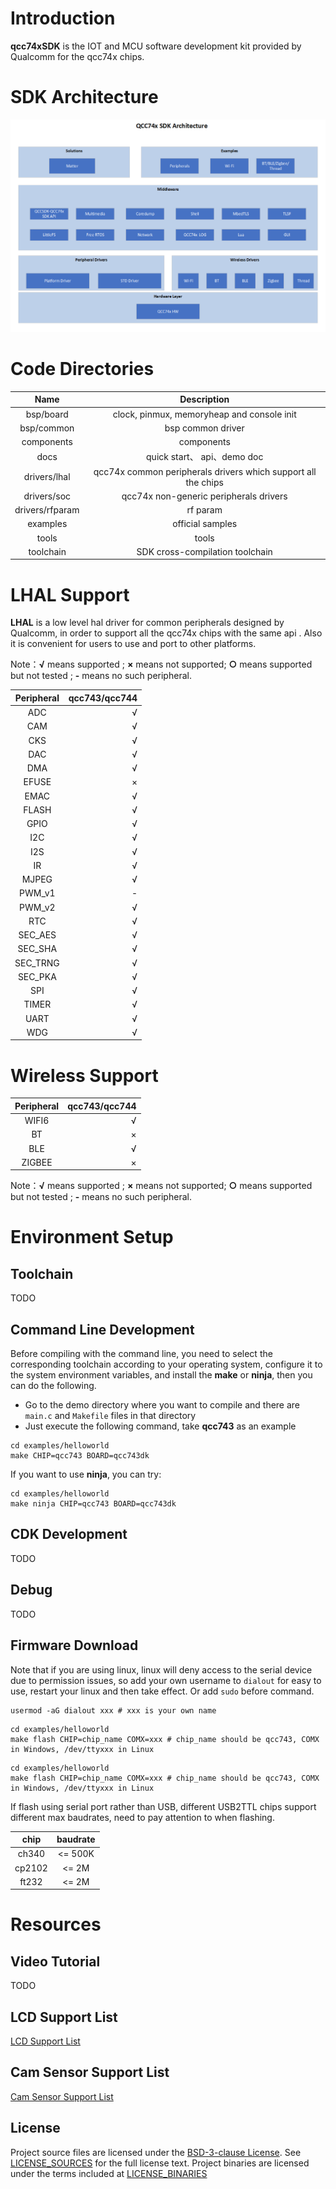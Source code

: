 # Introduction

**qcc74xSDK** is the IOT and MCU software development kit provided by Qualcomm for the qcc74x chips.

# SDK Architecture

![SDK Architecture](qcc74xSDK.png)

# Code Directories

| Name | Description |
|:---:|:------:|
| bsp/board |  clock, pinmux, memoryheap and console init |
| bsp/common | bsp common driver|
| components| components|
|docs | quick start、 api、demo doc|
|drivers/lhal| qcc74x common peripherals drivers which support all the chips|
|drivers/soc| qcc74x non-generic peripherals drivers|
|drivers/rfparam| rf param |
|examples| official samples|
|tools| tools |
|toolchain| SDK cross-compilation toolchain |

# LHAL Support

**LHAL** is a low level hal driver for common peripherals designed by Qualcomm, in order to support all the qcc74x chips with the same api . Also it is convenient for users to use and port to other platforms.

Note：**√** means supported ; **×** means not supported; **○** means supported but not tested ; **-** means no such peripheral.

|   Peripheral |qcc743/qcc744 |
|:------------:|-----------:|
|  ADC         |√           |
|  CAM         |√           |
|  CKS         |√           |
|  DAC         |√           |
|  DMA         |√           |
|  EFUSE       |×           |
|  EMAC        |√           |
|  FLASH       |√           |
|  GPIO        |√           |
|  I2C         |√           |
|  I2S         |√           |
|  IR          |√           |
|  MJPEG       |√           |
|  PWM_v1      |-           |
|  PWM_v2      |√           |
|  RTC         |√           |
|  SEC_AES     |√           |
|  SEC_SHA     |√           |
|  SEC_TRNG    |√           |
|  SEC_PKA     |√           |
|  SPI         |√           |
|  TIMER       |√           |
|  UART        |√           |
|  WDG         |√           |

# Wireless Support

|   Peripheral |qcc743/qcc744 |
|:------------:|-----------:|
|  WIFI6       |√           |
|  BT          |×           |
|  BLE         |√           |
|  ZIGBEE      |×           |

Note：**√** means supported ; **×** means not supported; **○** means supported but not tested ; **-** means no such peripheral.

# Environment Setup

## Toolchain

TODO

## Command Line Development

Before compiling with the command line, you need to select the corresponding toolchain according to your operating system, configure it to the system environment variables, and install the **make** or **ninja**, then you can do the following.

- Go to the demo directory where you want to compile and there are `main.c` and `Makefile` files in that directory
- Just execute the following command, take **qcc743** as an example

```
cd examples/helloworld
make CHIP=qcc743 BOARD=qcc743dk
```
If you want to use **ninja**, you can try:

```
cd examples/helloworld
make ninja CHIP=qcc743 BOARD=qcc743dk
```

## CDK Development

TODO

## Debug

TODO

## Firmware Download

Note that if you are using linux, linux will deny access to the serial device due to permission issues, so add your own username to `dialout` for easy to use, restart your linux and then take effect. Or add `sudo` before command.

```
usermod -aG dialout xxx # xxx is your own name
```

```
cd examples/helloworld
make flash CHIP=chip_name COMX=xxx # chip_name should be qcc743, COMX in Windows, /dev/ttyxxx in Linux
```

```
cd examples/helloworld
make flash CHIP=chip_name COMX=xxx # chip_name should be qcc743, COMX in Windows, /dev/ttyxxx in Linux
```

If flash using serial port rather than USB, different USB2TTL chips support different max baudrates, need to pay attention to when flashing.

| chip | baudrate|
|:---:|:------:|
| ch340 |  <= 500K |
| cp2102 |  <= 2M |
| ft232 |  <= 2M |

# Resources

## Video Tutorial

TODO

## LCD Support List

[LCD Support List](bsp/common/lcd/README.md)

## Cam Sensor Support List

[Cam Sensor Support List](bsp/common/image_sensor/README.md)

## License
Project source files are licensed under the [BSD-3-clause License](https://spdx.org/licenses/BSD-3-Clause.html). See [LICENSE_SOURCES](LICENSE_SOURCES) for the full license text.
Project binaries are licensed under the terms included at [LICENSE_BINARIES](LICENSE_BINARIES)
